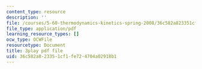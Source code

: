 ```yaml
---
content_type: resource
description: ''
file: /courses/5-60-thermodynamics-kinetics-spring-2008/36c582a823351cf1fe724704a02918b1_dkHcgAzsvAk.pdf
file_type: application/pdf
learning_resource_types: []
ocw_type: OCWFile
resourcetype: Document
title: 3play pdf file
uid: 36c582a8-2335-1cf1-fe72-4704a02918b1
---
```

